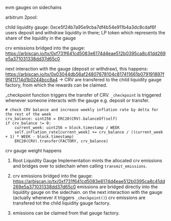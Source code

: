 evm gauges on sidechains


arbitrum 2pool:


child liquidity gauge: 0xce5f24b7a95e9cba7df4b54e911b4a3dc8cdaf6f
users deposit and withdraw liquidity in there; LP token which represents the share of the liquidity in the gauge

crv emissions bridged into the gauge: https://arbiscan.io/tx/0xf731f641cd5083e6174d4eae512b0395ca8c41dd269e5a371031338dd37d65c0

next interaction with the gauge (deposit or withdraw), this happens: https://arbiscan.io/tx/0x03044db56af24807678104c817411661b079191897f9f411714d1b0244bcc8a4
-> CRV are transfered to the child liquidity gauge factory, from which the rewards can be claimed.

_checkpoint function triggers the transfer of CRV. `_checkpoint` is triggered whenever someone interacts with the gauge e.g. deposit or transfer.


    # check CRV balance and increase weekly inflation rate by delta for the rest of the week
    crv_balance: uint256 = ERC20(CRV).balanceOf(self)
    if crv_balance != 0:
        current_week: uint256 = block.timestamp / WEEK
        self.inflation_rate[current_week] += crv_balance / ((current_week + 1) * WEEK - block.timestamp)
        ERC20(CRV).transfer(FACTORY, crv_balance)




crv gauge weight happens

1. Root Liquidity Gauge Implementation
    mints the allocated crv emissions and bridges over to sidechain when calling `transmit_emissions`.

2. crv emissions bridged into the gauge: https://arbiscan.io/tx/0xf731f641cd5083e6174d4eae512b0395ca8c41dd269e5a371031338dd37d65c0
    emissions are bridged directly into the liquidity gauge on the sidechain. on the next interaction with the gauge (actually whenever it triggers `_checkpoint()`) crv emissions are transfered tot the child liquidity gauge factory.

3. emissions can be claimed from that gauge factory.
